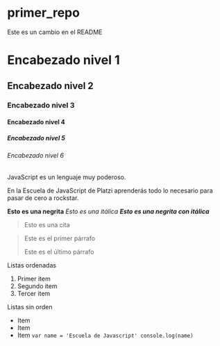 # primer_repo
Este es un cambio en el README

# Encabezado nivel 1
## Encabezado nivel 2
### Encabezado nivel 3
#### Encabezado nivel 4
##### Encabezado nivel 5
###### Encabezado nivel 6

JavaScript es un lenguaje muy poderoso.

En la Escuela de JavaScript de Platzi aprenderás todo lo necesario para pasar de cero a rockstar.

**Esto es una negrita**
*Esto es una itálica*
**_Esto es una negrita con itálica_**

> Esto es una cita

> Este es el primer párrafo
>
> Este es el último párrafo

Listas ordenadas
1. Primer item
2. Segundo item
3. Tercer item

Listas sin orden
- Item
- Item
- Item
``
  var name = 'Escuela de Javascript'
  console.log(name)
``
